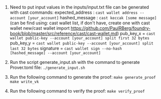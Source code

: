 1. Need to put input values in the inputs/input.txt file
can be generated with cast commands:
   expected_address : `cast wallet address --account [your_account]`
   hashed_message : `cast keccak [some message]`
    (can be find using: cast wallet list, if don't have, create one with cast wallet new/cast wallet import https://github.com/PaulRBerg/foundry-book/blob/master/src/reference/cast/cast-wallet.md)
   pub_key_x = `cast wallet public-key --account [your_account] split first 32 bytes`
   pub_key_y = `cast wallet public-key --account [your_account] split last 32 bytes`
   signature = `cast wallet sign --no-hash [hashed_message] --account [your_account]`

2. Run the script generate_input.sh with the command to generate Prover.toml file:
   `./generate_input.sh`

3. Run the following command to generate the proof:
   `make generate_proof`
   `make write_vk`

4. Run the following command to verify the proof:
   `make verify_proof`